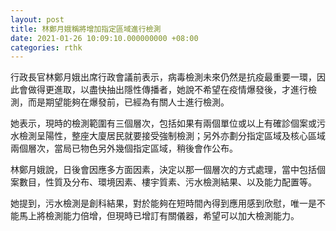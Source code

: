 ```yaml
---
layout: post
title: 林鄭月娥稱將增加指定區域進行檢測
date: 2021-01-26 10:09:10.000000000 +08:00
categories: rthk
---
```


行政長官林鄭月娥出席行政會議前表示，病毒檢測未來仍然是抗疫最重要一環，因此會做得更進取，以盡快抽出隱性傳播者，她說不希望在疫情爆發後，才進行檢測，而是期望能夠在爆發前，已經為有關人士進行檢測。

她表示，現時的檢測範圍有三個層次，包括如果有兩個單位或以上有確診個案或污水檢測呈陽性，整座大廈居民就要接受強制檢測；另外亦劃分指定區域及核心區域兩個層次，當局已物色另外幾個指定區域，稍後會作公布。

林鄭月娥說，日後會因應多方面因素，決定以那一個層次的方式處理，當中包括個案數目，性質及分布、環境因素、樓宇質素、污水檢測結果、以及能力配置等。

她提到，污水檢測是創科結果，對於能夠在短時間內得到應用感到欣慰，唯一是不能馬上將檢測能力倍增，但現時已增訂有關儀器，希望可以加大檢測能力。
